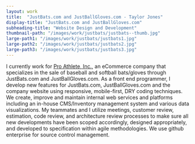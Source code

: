 ```yaml
---
layout: work
title:  "JustBats.com and JustBallGloves.com - Taylor Jones"
display-title: "JustBats.com and JustBallGloves.com"
subheading-title: "Website Design and Development"
thumbnail-path: "/images/work/justbats/justbats--thumb.jpg"
large-path1: "/images/work/justbats/justbats1.jpg"
large-path2: "/images/work/justbats/justbats2.jpg"
large-path3: "/images/work/justbats/justbats3.jpg"
---
```


I currently work for [Pro Athlete, Inc.](http://www.proathleteinc.com/), an eCommerce company that specializes in the sale of baseball and softball bats/gloves through JustBats.com and JustBallGloves.com. As a front end programmer, I develop new features for JustBats.com, JustBallGloves.com and the company website using responsive, mobile-first, DRY coding techniques. We create, improve and maintain internal web services and platforms including an in-house CMS/Inventory management system and various data visualizations. My teammates and I utilize meetings, customer review, estimation, code review, and architecture review processes to make sure all new developments have been scoped accordingly, designed appropriately, and developed to specification within agile methodologies. We use github enterprise for source control management. 


